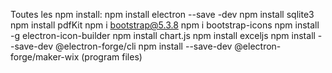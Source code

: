 Toutes les npm install:
  npm install electron --save -dev
  npm install sqlite3
  npm install pdfKit
  npm i bootstrap@5.3.8
  npm i bootstrap-icons
  npm install -g electron-icon-builder
  npm install chart.js
  npm install exceljs
  npm install --save-dev @electron-forge/cli
  npm install --save-dev @electron-forge/maker-wix (program files)
